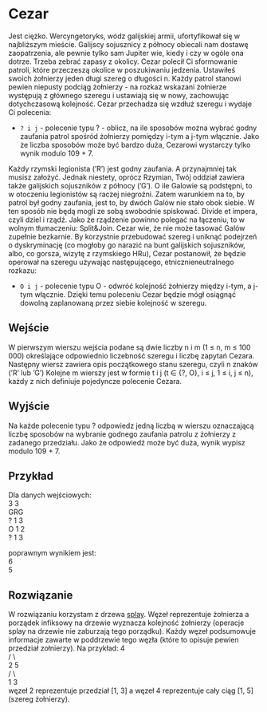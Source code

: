 # Cezar

  Jest ciężko. Wercyngetoryks, wódz galijskiej armii, ufortyfikował się w najbliższym mieście. Galijscy sojusznicy z północy obiecali nam dostawę zaopatrzenia, ale pewnie tylko sam Jupiter wie, kiedy i czy w ogóle
ona dotrze. Trzeba zebrać zapasy z okolicy. Cezar polecił Ci sformowanie patroli, które przeczeszą okolice w
poszukiwaniu jedzenia.
  Ustawiłeś swoich żołnierzy jeden długi szereg o długości n. Każdy patrol stanowi pewien niepusty podciąg
żołnierzy - na rozkaz wskazani żołnierze występują z głównego szeregu i ustawiają się w nowy, zachowując
dotychczasową kolejność.
  Cezar przechadza się wzdłuż szeregu i wydaje Ci polecenia:
- `? i j` - polecenie typu ? - oblicz, na ile sposobów można wybrać godny zaufania patrol spośród żołnierzy
pomiędzy i-tym a j-tym włącznie. Jako że liczba sposobów może być bardzo duża, Cezarowi wystarczy
tylko wynik modulo 109 + 7.

Każdy rzymski legionista (’R’) jest godny zaufania. A przynajmniej tak musisz założyć. Jednak niestety, oprócz
Rzymian, Twój oddział zawiera także galijskich sojuszników z północy (’G’). O ile Galowie są podstępni, to w
otoczeniu legionistów są raczej niegroźni. Zatem warunkiem na to, by patrol był godny zaufania, jest to, by
dwóch Galów nie stało obok siebie. W ten sposób nie będą mogli ze sobą swobodnie spiskować. Divide et impera,
czyli dziel i rządź. Jako że rządzenie powinno polegać na łączeniu, to w wolnym tłumaczeniu: Split&Join.
  Cezar wie, że nie może tasować Galów zupełnie bezkarnie. By korzystnie przebudować szereg i uniknąć
podejrzeń o dyskryminację (co mogłoby go narazić na bunt galijskich sojuszników, albo, co gorsza, wizytę
z rzymskiego HRu), Cezar postanowił, że będzie operował na szeregu używając następującego, etnicznieneutralnego rozkazu:
- `O i j` - polecenie typu O - odwróć kolejność żołnierzy między i-tym, a j-tym włącznie.
Dzięki temu poleceniu Cezar będzie mógł osiągnąć dowolną zaplanowaną przez siebie kolejność w szeregu.
  
 ## Wejście
 
 W pierwszym wierszu wejścia podane są dwie liczby n i m (1 ≤ n, m ≤ 100 000) określające odpowiednio
liczebność szeregu i liczbę zapytań Cezara. Następny wiersz zawiera opis początkowego stanu szeregu, czyli
n znaków (’R’ lub ’G’) Kolejne m wierszy jest w formie t i j (t ∈ {?, O}, i ≤ j, 1 ≤ i, j ≤ n), każdy z nich
definiuje pojedyncze polecenie Cezara.

## Wyjście

Na każde polecenie typu ? odpowiedz jedną liczbą w wierszu oznaczającą liczbę sposobów na wybranie godnego
zaufania patrolu z żołnierzy z zadanego przedziału. Jako że odpowiedź może być duża, wynik wypisz modulo
109 + 7.

## Przykład

Dla danych wejściowych:  
3 3  
GRG  
? 1 3  
O 1 2  
? 1 3  

poprawnym wynikiem jest:  
6  
5  

## Rozwiązanie

W rozwiązaniu korzystam z drzewa [splay](https://en.wikipedia.org/wiki/Splay_tree). Węzeł reprezentuje żołnierza a porządek infiksowy na drzewie wyznacza kolejność żołnierzy (operacje splay na drzewie nie zaburzają tego porządku). Każdy węzeł podsumowuje informacje zawarte w poddrzewie tego węzła (które to opisuje pewien przedział zołnierzy). Na przykład:
           4    
          / \  
         2   5  
        / \  
       1   3  
węzeł 2 reprezentuje przedział [1, 3] a węzeł 4 reprezentuje cały ciąg [1, 5] (szereg żołnierzy).
